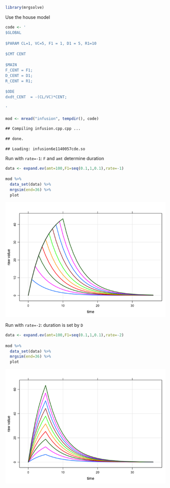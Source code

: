 ``` r
library(mrgsolve)
```

Use the house model

``` r
code <- '
$GLOBAL

$PARAM CL=1, VC=5, F1 = 1, D1 = 5, R1=10

$CMT CENT

$MAIN
F_CENT = F1;
D_CENT = D1;
R_CENT = R1;

$ODE
dxdt_CENT  = -(CL/VC)*CENT;

'

mod <- mread("infusion", tempdir(), code)
```

    ## Compiling infusion.cpp.cpp ...

    ## done.

    ## Loading: infusion6e1140057cde.so

Run with `rate=-1`: `F` and `amt` determine duration

``` r
data <- expand.ev(amt=100,F1=seq(0.1,1,0.1),rate=-1)

mod %>%
  data_set(data) %>%
  mrgsim(end=36) %>% 
  plot
```

![](img/unnamed-chunk-4-1.png)<!-- -->

Run with `rate=-2`: duration is set by `D`

``` r
data <- expand.ev(amt=100,F1=seq(0.1,1,0.1),rate=-2)

mod %>%
  data_set(data) %>%
  mrgsim(end=36) %>% 
  plot
```

![](img/unnamed-chunk-5-1.png)<!-- -->
